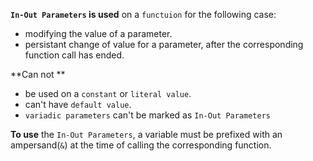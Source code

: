 **`In-Out Parameters` is used** on a `functuion` for the following case:
- modifying the value of a parameter.
- persistant change of value for a parameter, after the corresponding function call has ended.

**Can not ** 
+ be used on a `constant` or `literal value`. 
+ can't have `default value`. 
+ `variadic parameters` can't be marked as `In-Out Parameters`

**To use** the `In-Out Parameters`, a variable must be prefixed with an ampersand(`&`) at the time of calling the corresponding function.
